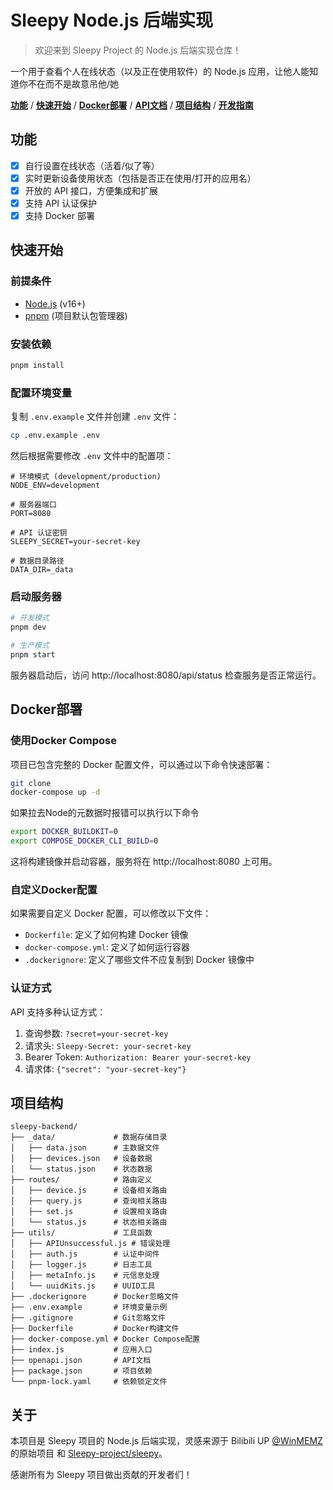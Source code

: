 # Sleepy Node.js 后端实现

> 欢迎来到 Sleepy Project 的 Node.js 后端实现仓库！

一个用于查看个人在线状态（以及正在使用软件）的 Node.js 应用，让他人能知道你不在而不是故意吊他/她

[**功能**](#功能) / [**快速开始**](#快速开始) / [**Docker部署**](#docker部署) / [**API文档**](#api文档) / [**项目结构**](#项目结构) / [**开发指南**](#开发指南)

## 功能

- [x] 自行设置在线状态（活着/似了等）
- [x] 实时更新设备使用状态（包括是否正在使用/打开的应用名）
- [x] 开放的 API 接口，方便集成和扩展
- [x] 支持 API 认证保护
- [x] 支持 Docker 部署

## 快速开始

### 前提条件

- [Node.js](https://nodejs.org/) (v16+)
- [pnpm](https://pnpm.io/) (项目默认包管理器)

### 安装依赖

```bash
pnpm install
```

### 配置环境变量

复制 `.env.example` 文件并创建 `.env` 文件：

```bash
cp .env.example .env
```

然后根据需要修改 `.env` 文件中的配置项：

```
# 环境模式 (development/production)
NODE_ENV=development

# 服务器端口
PORT=8080

# API 认证密钥
SLEEPY_SECRET=your-secret-key

# 数据目录路径
DATA_DIR=_data
```

### 启动服务器

```bash
# 开发模式
pnpm dev

# 生产模式
pnpm start
```

服务器启动后，访问 http://localhost:8080/api/status 检查服务是否正常运行。

## Docker部署

### 使用Docker Compose

项目已包含完整的 Docker 配置文件，可以通过以下命令快速部署：

```bash
git clone
docker-compose up -d
```

如果拉去Node的元数据时报错可以执行以下命令

```bash
export DOCKER_BUILDKIT=0
export COMPOSE_DOCKER_CLI_BUILD=0
```

这将构建镜像并启动容器，服务将在 http://localhost:8080 上可用。

### 自定义Docker配置

如果需要自定义 Docker 配置，可以修改以下文件：

- `Dockerfile`: 定义了如何构建 Docker 镜像
- `docker-compose.yml`: 定义了如何运行容器
- `.dockerignore`: 定义了哪些文件不应复制到 Docker 镜像中

### 认证方式

API 支持多种认证方式：

1. 查询参数: `?secret=your-secret-key`
2. 请求头: `Sleepy-Secret: your-secret-key`
3. Bearer Token: `Authorization: Bearer your-secret-key`
4. 请求体: `{"secret": "your-secret-key"}`

## 项目结构

```
sleepy-backend/
├── _data/             # 数据存储目录
│   ├── data.json      # 主数据文件
│   ├── devices.json   # 设备数据
│   └── status.json    # 状态数据
├── routes/            # 路由定义
│   ├── device.js      # 设备相关路由
│   ├── query.js       # 查询相关路由
│   ├── set.js         # 设置相关路由
│   └── status.js      # 状态相关路由
├── utils/             # 工具函数
│   ├── APIUnsuccessful.js # 错误处理
│   ├── auth.js        # 认证中间件
│   ├── logger.js      # 日志工具
│   ├── metaInfo.js    # 元信息处理
│   └── uuidKits.js    # UUID工具
├── .dockerignore      # Docker忽略文件
├── .env.example       # 环境变量示例
├── .gitignore         # Git忽略文件
├── Dockerfile         # Docker构建文件
├── docker-compose.yml # Docker Compose配置
├── index.js           # 应用入口
├── openapi.json       # API文档
├── package.json       # 项目依赖
└── pnpm-lock.yaml     # 依赖锁定文件
```

## 关于

本项目是 Sleepy 项目的 Node.js 后端实现，灵感来源于 Bilibili UP [@WinMEMZ](https://space.bilibili.com/417031122) 的原始项目 和 [Sleepy-project/sleepy](https://github.com/sleepy-project/sleepy)。

感谢所有为 Sleepy 项目做出贡献的开发者们！
